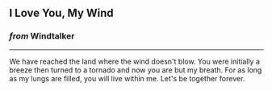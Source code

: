 
## I Love You, My Wind

### *from* **Windtalker**

---

We have reached the land where the wind doesn't blow. You were initially a breeze then turned to a tornado and now you are but my breath. For as long as my lungs are filled, you will live within me. Let's be together forever.